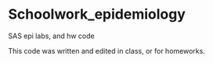 # Schoolwork_epidemiology
SAS epi labs, and hw code

This code was written and edited in class, or for homeworks.
